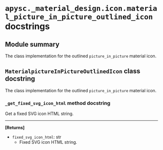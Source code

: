 # `apysc._material_design.icon.material_picture_in_picture_outlined_icon` docstrings

## Module summary

The class implementation for the outlined `picture_in_picture` material icon.

## `MaterialpictureInPictureOutlinedIcon` class docstring

The class implementation for the outlined `picture_in_picture` material icon.

### `_get_fixed_svg_icon_html` method docstring

Get a fixed SVG icon HTML string.<hr>

**[Returns]**

- `fixed_svg_icon_html`: str
  - Fixed SVG icon HTML string.